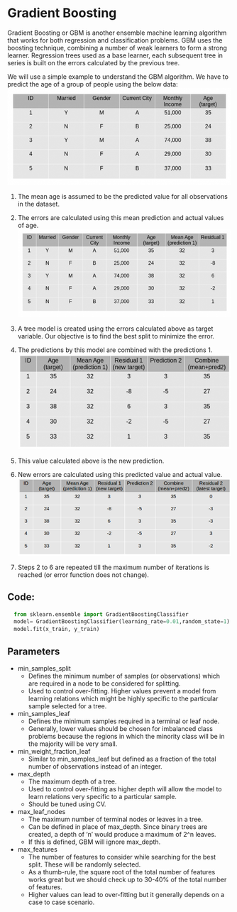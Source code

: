 # Gradient Boosting

Gradient Boosting or GBM is another ensemble machine learning algorithm that works for both regression and classification problems. GBM uses the boosting technique, combining a number of weak learners to form a strong learner. Regression trees used as a base learner, each subsequent tree in series is built on the errors calculated by the previous tree.

We will use a simple example to understand the GBM algorithm. We have to predict the age of a group of people using the below data:
![GBM](https://github.com/rjnp2/Data-Science/blob/main/tutorial/6.%20Machine%20Learning/9.%20%20Ensemble%20Methods/images/GBM1.png)

1. The mean age is assumed to be the predicted value for all observations in the dataset.
2. The errors are calculated using this mean prediction and actual values of age.
![GBM](https://github.com/rjnp2/Data-Science/blob/main/tutorial/6.%20Machine%20Learning/9.%20%20Ensemble%20Methods/images/GBM2.png)

3. A tree model is created using the errors calculated above as target variable. Our objective is to find the best split to minimize the error.
4. The predictions by this model are combined with the predictions 1.
![GBM](https://github.com/rjnp2/Data-Science/blob/main/tutorial/6.%20Machine%20Learning/9.%20%20Ensemble%20Methods/images/GBM3.png)

5. This value calculated above is the new prediction.
6. New errors are calculated using this predicted value and actual value.
![GBM](https://github.com/rjnp2/Data-Science/blob/main/tutorial/6.%20Machine%20Learning/9.%20%20Ensemble%20Methods/images/GBM4.png)

7. Steps 2 to 6 are repeated till the maximum number of iterations is reached (or error function does not change).

## Code:
  ```python
    from sklearn.ensemble import GradientBoostingClassifier
    model= GradientBoostingClassifier(learning_rate=0.01,random_state=1)
    model.fit(x_train, y_train)
  ```
  
## Parameters
  - min_samples_split
    - Defines the minimum number of samples (or observations) which are required in a node to be considered for splitting.
    - Used to control over-fitting. Higher values prevent a model from learning relations which might be highly specific to the particular sample selected for a tree.
  - min_samples_leaf
    - Defines the minimum samples required in a terminal or leaf node.
    - Generally, lower values should be chosen for imbalanced class problems because the regions in which the minority class will be in the majority will be very small.
  - min_weight_fraction_leaf
    - Similar to min_samples_leaf but defined as a fraction of the total number of observations instead of an integer.
  - max_depth
    - The maximum depth of a tree.
    - Used to control over-fitting as higher depth will allow the model to learn relations very specific to a particular sample.
    - Should be tuned using CV.
  - max_leaf_nodes
    - The maximum number of terminal nodes or leaves in a tree.
    - Can be defined in place of max_depth. Since binary trees are created, a depth of ‘n’ would produce a maximum of 2^n leaves.
    - If this is defined, GBM will ignore max_depth.
  - max_features
    - The number of features to consider while searching for the best split. These will be randomly selected.
    - As a thumb-rule, the square root of the total number of features works great but we should check up to 30-40% of the total number of features.
    - Higher values can lead to over-fitting but it generally depends on a case to case scenario.
